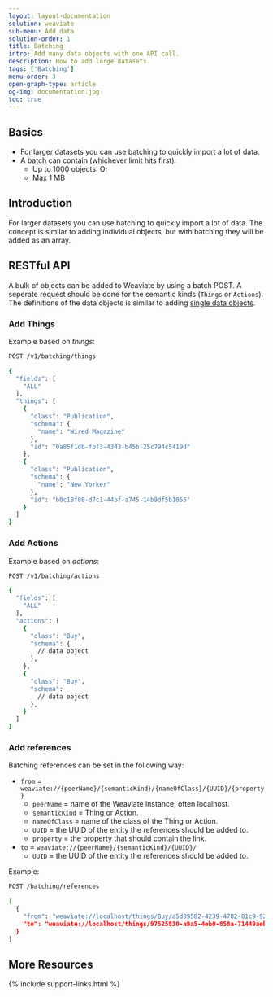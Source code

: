 ```yaml
---
layout: layout-documentation
solution: weaviate
sub-menu: Add data
solution-order: 1
title: Batching
intro: Add many data objects with one API call.
description: How to add large datasets.
tags: ['Batching']
menu-order: 3
open-graph-type: article
og-img: documentation.jpg
toc: true
---
```


## Basics

- For larger datasets you can use batching to quickly import a lot of data.
- A batch can contain (whichever limit hits first):
  - Up to 1000 objects. Or
  - Max 1 MB

## Introduction

For larger datasets you can use batching to quickly import a lot of data. The concept is similar to adding individual objects, but with batching they will be added as an array.

## RESTful API

A bulk of objects can be added to Weaviate by using a batch POST. A seperate request should be done for the semantic kinds (`Things` or `Actions`). The definitions of the data objects is similar to adding [single data objects](./add_and_modify.html#add-a-data-object).

### Add Things

Example based on _things_:

```bash
POST /v1/batching/things 

{
  "fields": [
    "ALL"
  ],
  "things": [
    {
      "class": "Publication",
      "schema": {
        "name": "Wired Magazine"
      },
      "id": "0a85f1db-fbf3-4343-b45b-25c794c5419d"
    },
    {
      "class": "Publication",
      "schema": {
        "name": "New Yorker"
      },
      "id": "b0c18f80-d7c1-44bf-a745-14b9df5b1055"
    }
  ]
}
```

### Add Actions

Example based on _actions_:

```bash
POST /v1/batching/actions 

{
  "fields": [
    "ALL"
  ],
  "actions": [
    {
      "class": "Buy",
      "schema": {
        // data object
      },
    },
    {
      "class": "Buy",
      "schema": 
        // data object
      },
    }
  ]
}
```

### Add references

Batching references can be set in the following way:

- `from` = `weaviate://{peerName}/{semanticKind}/{nameOfClass}/{UUID}/{property}`
  - `peerName` = name of the Weaviate instance, often localhost.
  - `semanticKind` = Thing or Action.
  - `nameOfClass` = name of the class of the Thing or Action.
  - `UUID` = the UUID of the entity the references should be added to.
  - `property` = the property that should contain the link.
- `to` = `weaviate://{peerName}/{semanticKind}/{UUID}/`
  - `UUID` = the UUID of the entity the references should be added to.

Example:

```bash
POST /batching/references

[
  {
    "from": "weaviate://localhost/things/Buy/a5d09582-4239-4702-81c9-92a6e0122bb4/solutions",
    "to": "weaviate://localhost/things/97525810-a9a5-4eb0-858a-71449aeb007f"
  }
]
```

## More Resources

{% include support-links.html %}